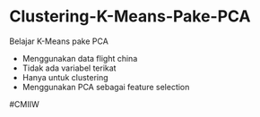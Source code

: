 # Clustering-K-Means-Pake-PCA
Belajar K-Means pake PCA

- Menggunakan data flight china
- Tidak ada variabel terikat
- Hanya untuk clustering
- Menggunakan PCA sebagai feature selection

#CMIIW
